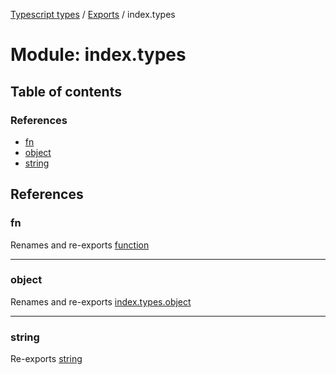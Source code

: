 [Typescript types](../index.md) / [Exports](../modules.md) / index.types

# Module: index.types

## Table of contents

### References

- [fn](index_types.md#fn)
- [object](index_types.md#object)
- [string](index_types.md#string)

## References

### fn

Renames and re-exports [function](function.md)

___

### object

Renames and re-exports [index.types.object](index_types_object.md)

___

### string

Re-exports [string](string.md)
